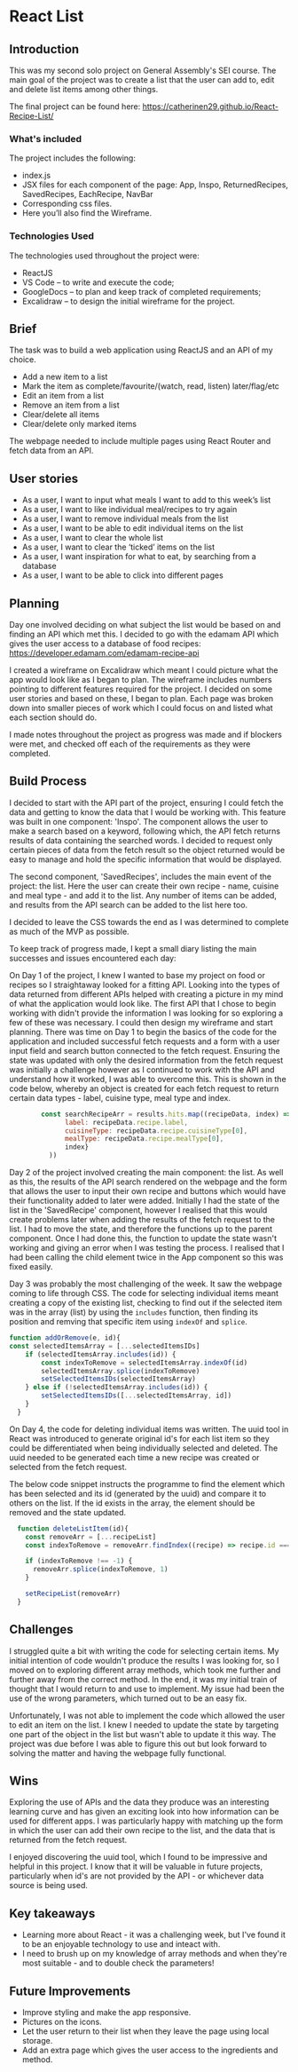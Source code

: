 # React List

## Introduction

This was my second solo project on General Assembly's SEI course. The main goal of the project was to create a list that the user can add to, edit and delete list items among other things. 

The final project can be found here:
https://catherinen29.github.io/React-Recipe-List/


### What's included

The project includes the following:
 - index.js
 - JSX files for each component of the page: App, Inspo, ReturnedRecipes, SavedRecipes, EachRecipe, NavBar
 - Corresponding css files. 
 - Here you’ll also find the Wireframe.

### Technologies Used

The technologies used throughout the project were:
- ReactJS
- VS Code – to write and execute the code;
- GoogleDocs – to plan and keep track of completed requirements;
- Excalidraw – to design the initial wireframe for the project.


## Brief

The task was to build a web application using ReactJS and an API of my choice. 
- Add a new item to a list
- Mark the item as complete/favourite/(watch, read, listen) later/flag/etc
- Edit an item from a list
- Remove an item from a list
- Clear/delete all items
- Clear/delete only marked items


The webpage needed to include multiple pages using React Router and fetch data from an API. 

## User stories

- As a user, I want to input what meals I want to add to this week’s list
- As a user, I want to like individual meal/recipes to try again
- As a user, I want to remove individual meals from the list
- As a user, I want to be able to edit individual items on the list
- As a user, I want to clear the whole list
- As a user, I want to clear the ‘ticked’ items on the list
- As a user, I want inspiration for what to eat, by searching from a database
- As a user, I want to be able to click into different pages

## Planning

Day one involved deciding on what subject the list would be based on and finding an API which met this. I decided to go with the edamam API which gives the user access to a database of food recipes:
https://developer.edamam.com/edamam-recipe-api

I created a wireframe on Excalidraw which meant I could picture what the app would look like as I began to plan. The wireframe includes numbers pointing to different features required for the project. I decided on some user stories and based on these, I began to plan. Each page was broken down into smaller pieces of work which I could focus on and listed what each section should do. 

I made notes throughout the project as progress was made and if blockers were met, and checked off each of the requirements as they were completed. 

## Build Process

I decided to start with the API part of the project, ensuring I could fetch the data and getting to know the data that I would be working with. This feature was built in one component: 'Inspo'. The component allows the user to make a search based on a keyword, following which, the API fetch returns results of data containing the searched words. I decided to request only certain pieces of data from the fetch result so the object returned would be easy to manage and hold the specific information that would be displayed. 

The second component, 'SavedRecipes', includes the main event of the project: the list. Here the user can create their own recipe - name, cuisine and meal type - and add it to the list. Any number of items can be added, and results from the API search can be added to the list here too. 

I decided to leave the CSS towards the end as I was determined to complete as much of the MVP as possible. 

To keep track of progress made, I kept a small diary listing the main successes and issues encountered each day:

On Day 1 of the project, I knew I wanted to base my project on food or recipes so I straightaway looked for a fitting API. Looking into the types of data returned from different APIs helped with creating a picture in my mind of what the application would look like. The first API that I chose to begin working with didn't provide the information I was looking for so exploring a few of these was necessary. I could then design my wireframe and start planning. There was time on Day 1 to begin the basics of the code for the application and included successful fetch requests and a form with a user input field and search button connected to the fetch request. Ensuring the state was updated with only the desired information from the fetch request was initially a challenge however as I continued to work with the API and understand how it worked, I was able to overcome this. This is shown in the code below, whereby an object is created for each fetch request to return certain data types - label, cuisine type, meal type and index. 

```js
        const searchRecipeArr = results.hits.map((recipeData, index) => ({ 
              label: recipeData.recipe.label,
              cuisineType: recipeData.recipe.cuisineType[0], 
              mealType: recipeData.recipe.mealType[0],
              index}
          ))
```

Day 2 of the project involved creating the main component: the list. As well as this, the results of the API search rendered on the webpage and the form that allows the user to input their own recipe and buttons which would have their functionality added to later were added. Initially I had the state of the list in the 'SavedRecipe' component, however I realised that this would create problems later when adding the results of the fetch request to the list. I had to move the state, and therefore the functions up to the parent component. Once I had done this, the function to update the state wasn't working and giving an error when I was testing the process. I realised that I had been calling the child element twice in the App component so this was fixed easily. 

Day 3 was probably the most challenging of the week. It saw the webpage coming to life through CSS. The code for selecting  individual items meant creating a copy of the existing list, checking to find out if the selected item was in the array (list) by using the ```includes``` function, then finding its position and remving that specific item using ```indexOf``` and ```splice```. 

```js
function addOrRemove(e, id){
const selectedItemsArray = [...selectedItemsIDs]
    if (selectedItemsArray.includes(id)) { 
        const indexToRemove = selectedItemsArray.indexOf(id)
        selectedItemsArray.splice(indexToRemove) 
        setSelectedItemsIDs(selectedItemsArray) 
    } else if (!selectedItemsArray.includes(id)) {
        setSelectedItemsIDs([...selectedItemsArray, id]) 
    }
  }
```

On Day 4, the code for deleting individual items was written. The uuid tool in React was introduced to generate original id's for each list item so they could be differentiated when being individually selected and deleted. The uuid needed to be generated each time a new recipe was created or selected from the fetch request. 

The below code snippet instructs the programme to find the element which has been selected and its id (generated by the uuid) and compare it to others on the list. If the id exists in the array, the element should be removed and the state updated. 

```js
  function deleteListItem(id){
    const removeArr = [...recipeList]
    const indexToRemove = removeArr.findIndex((recipe) => recipe.id === id)

    if (indexToRemove !== -1) {
      removeArr.splice(indexToRemove, 1)
    }

    setRecipeList(removeArr) 
  }
```

## Challenges
I struggled quite a bit with writing the code for selecting certain items. My initial intention of code wouldn't produce the results I was looking for, so I moved on to exploring different array methods, which took me further and further away from the correct method. In the end, it was my initial train of thought that I would return to and use to implement. My issue had been the use of the wrong parameters, which turned out to be an easy fix. 

Unfortunately, I was not able to implement the code which allowed the user to edit an item on the list. I knew I needed to update the state by targeting one part of the object in the list but wasn't able to update it this way. The project was due before I was able to figure this out but look forward to solving the matter and having the webpage fully functional. 

## Wins
Exploring the use of APIs and the data they produce was an interesting learning curve and has given an exciting look into how information can be used for different apps. I was particularly happy with matching up the form in which the user can add their own recipe to the list, and the data that is returned from the fetch request.  

I enjoyed discovering the uuid tool, which I found to be impressive and helpful in this project. I know that it will be valuable in future projects, particularly when id's are not provided by the API - or whichever data source is being used. 

## Key takeaways
- Learning more about React - it was a challenging week, but I've found it to be an enjoyable technology to use and inteact with. 
- I need to brush up on my knowledge of array methods and when they're most suitable - and to double check the parameters!

## Future Improvements
- Improve styling and make the app responsive. 
- Pictures on the icons.
- Let the user return to their list when they leave the page using local storage. 
- Add an extra page which gives the user access to the ingredients and method.


